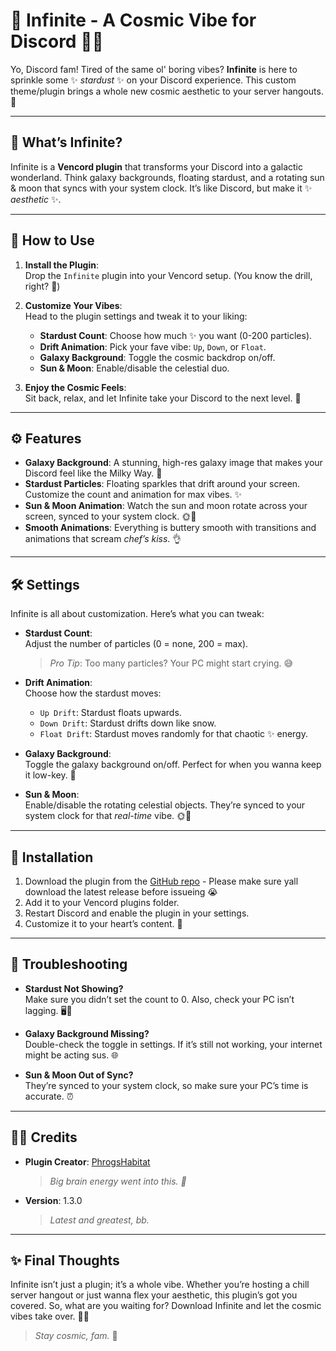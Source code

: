 # 🌌 Infinite - A Cosmic Vibe for Discord 🌙✨

Yo, Discord fam! Tired of the same ol' boring vibes? **Infinite** is here to sprinkle some ✨ *stardust* ✨ on your Discord experience. This custom theme/plugin brings a whole new cosmic aesthetic to your server hangouts. 🚀

---

## 🌟 What’s Infinite?

Infinite is a **Vencord plugin** that transforms your Discord into a galactic wonderland. Think galaxy backgrounds, floating stardust, and a rotating sun & moon that syncs with your system clock. It’s like Discord, but make it ✨ *aesthetic* ✨.

---

## 🔧 How to Use

1. **Install the Plugin**:  
   Drop the `Infinite` plugin into your Vencord setup. (You know the drill, right? 👀)

2. **Customize Your Vibes**:  
   Head to the plugin settings and tweak it to your liking:
   - **Stardust Count**: Choose how much ✨ you want (0-200 particles).
   - **Drift Animation**: Pick your fave vibe: `Up`, `Down`, or `Float`.
   - **Galaxy Background**: Toggle the cosmic backdrop on/off.
   - **Sun & Moon**: Enable/disable the celestial duo.

3. **Enjoy the Cosmic Feels**:  
   Sit back, relax, and let Infinite take your Discord to the next level. 🌌

---

## ⚙️ Features

- **Galaxy Background**: A stunning, high-res galaxy image that makes your Discord feel like the Milky Way. 🌠
- **Stardust Particles**: Floating sparkles that drift around your screen. Customize the count and animation for max vibes. ✨
- **Sun & Moon Animation**: Watch the sun and moon rotate across your screen, synced to your system clock. 🌞🌙
- **Smooth Animations**: Everything is buttery smooth with transitions and animations that scream *chef’s kiss*. 👌

---

## 🛠️ Settings

Infinite is all about customization. Here’s what you can tweak:

- **Stardust Count**:  
  Adjust the number of particles (0 = none, 200 = max).  
  > *Pro Tip*: Too many particles? Your PC might start crying. 😅

- **Drift Animation**:  
  Choose how the stardust moves:
  - `Up Drift`: Stardust floats upwards.  
  - `Down Drift`: Stardust drifts down like snow.  
  - `Float Drift`: Stardust moves randomly for that chaotic ✨ energy.

- **Galaxy Background**:  
  Toggle the galaxy background on/off. Perfect for when you wanna keep it low-key. 🌌

- **Sun & Moon**:  
  Enable/disable the rotating celestial objects. They’re synced to your system clock for that *real-time* vibe. 🌞🌙

---

## 🚀 Installation

1. Download the plugin from the [GitHub repo](https://github.com/PhrogsHabitat/HabitatRain) - Please make sure yall download the latest release before issueing :sob:
2. Add it to your Vencord plugins folder.
3. Restart Discord and enable the plugin in your settings.
4. Customize it to your heart’s content. 💖

---

## 🛑 Troubleshooting

- **Stardust Not Showing?**  
  Make sure you didn’t set the count to 0. Also, check your PC isn’t lagging. 🖥️💨

- **Galaxy Background Missing?**  
  Double-check the toggle in settings. If it’s still not working, your internet might be acting sus. 🌐

- **Sun & Moon Out of Sync?**  
  They’re synced to your system clock, so make sure your PC’s time is accurate. ⏰

---

## 🧑‍🚀 Credits

- **Plugin Creator**: [PhrogsHabitat](https://github.com/PhrogsHabitat)  
  > *Big brain energy went into this. 🐸*

- **Version**: 1.3.0  
  > *Latest and greatest, bb.*

---

## ✨ Final Thoughts

Infinite isn’t just a plugin; it’s a whole vibe. Whether you’re hosting a chill server hangout or just wanna flex your aesthetic, this plugin’s got you covered. So, what are you waiting for? Download Infinite and let the cosmic vibes take over. 🌌✨

> *Stay cosmic, fam.* 🚀